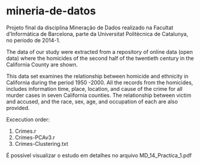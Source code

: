 # mineria-de-datos
Projeto final da disciplina Mineração de Dados realizado na Facultat d'Informàtica de Barcelona, parte da Universitat Politècnica de Catalunya, no período de 2014-1. 

The data of our study were extracted from a repository of online data (open data) where the homicides of the second half of the twentieth century in the California County are shown. 

This data set examines the relationship between homicide and ethnicity in California during the period 1950 -2000. All the records from the homicides, includes information time, place, location, and cause of the crime for all murder cases in seven California counties. The relationship between victim and accused, and the race, sex, age, and occupation of each are also provided.

Excecution order:
1) Crimes.r
2) Crimes-PCAv3.r
3) Crimes-Clustering.txt

É possível visualizar o estudo em detalhes no arquivo MD_14_Practica_1.pdf

